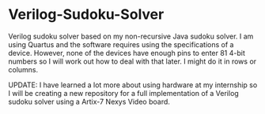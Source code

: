 # Verilog-Sudoku-Solver

Verilog sudoku solver based on my non-recursive Java sudoku solver. I am using Quartus and the software requires using the specifications of a device. However, none of the devices have enough pins to enter 81 4-bit numbers so I will work out how to deal with that later. I might do it in rows or columns.

UPDATE: I have learned a lot more about using hardware at my internship so I will be creating a new repository for a full implementation of a Verilog sudoku solver using a Artix-7 Nexys Video board.
